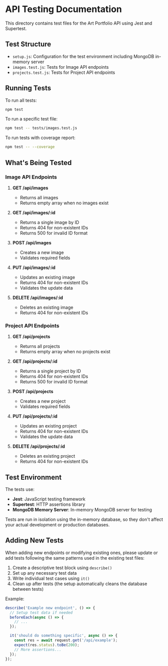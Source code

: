 # API Testing Documentation

This directory contains test files for the Art Portfolio API using Jest and Supertest.

## Test Structure

- `setup.js`: Configuration for the test environment including MongoDB in-memory server
- `images.test.js`: Tests for Image API endpoints
- `projects.test.js`: Tests for Project API endpoints

## Running Tests

To run all tests:

```bash
npm test
```

To run a specific test file:

```bash
npm test -- tests/images.test.js
```

To run tests with coverage report:

```bash
npm test -- --coverage
```

## What's Being Tested

### Image API Endpoints

1. **GET /api/images**
   - Returns all images
   - Returns empty array when no images exist

2. **GET /api/images/:id**
   - Returns a single image by ID
   - Returns 404 for non-existent IDs
   - Returns 500 for invalid ID format

3. **POST /api/images**
   - Creates a new image
   - Validates required fields

4. **PUT /api/images/:id**
   - Updates an existing image
   - Returns 404 for non-existent IDs
   - Validates the update data

5. **DELETE /api/images/:id**
   - Deletes an existing image
   - Returns 404 for non-existent IDs

### Project API Endpoints

1. **GET /api/projects**
   - Returns all projects
   - Returns empty array when no projects exist

2. **GET /api/projects/:id**
   - Returns a single project by ID
   - Returns 404 for non-existent IDs
   - Returns 500 for invalid ID format

3. **POST /api/projects**
   - Creates a new project
   - Validates required fields

4. **PUT /api/projects/:id**
   - Updates an existing project
   - Returns 404 for non-existent IDs
   - Validates the update data

5. **DELETE /api/projects/:id**
   - Deletes an existing project
   - Returns 404 for non-existent IDs

## Test Environment

The tests use:

- **Jest**: JavaScript testing framework
- **Supertest**: HTTP assertions library
- **MongoDB Memory Server**: In-memory MongoDB server for testing

Tests are run in isolation using the in-memory database, so they don't affect your actual development or production databases.

## Adding New Tests

When adding new endpoints or modifying existing ones, please update or add tests following the same patterns used in the existing test files:

1. Create a descriptive test block using `describe()`
2. Set up any necessary test data
3. Write individual test cases using `it()`
4. Clean up after tests (the setup automatically cleans the database between tests)

Example:

```javascript
describe('Example new endpoint', () => {
  // Setup test data if needed
  beforeEach(async () => {
    // ...
  });

  it('should do something specific', async () => {
    const res = await request.get('/api/example');
    expect(res.status).toBe(200);
    // More assertions...
  });
}); 